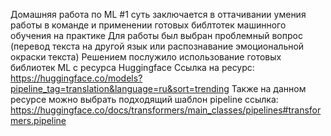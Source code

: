Домашняя работа по ML #1 
суть заключается в оттачивании умения работы в команде и применении готовых библтотек машинного обучения на практике 
Для работы был выбран проблемный вопрос (перевод текста на другой язык или распознавание эмоциональной окраски текста) 
Решением послужило использование готовых библиотек ML с ресурса Huggingface
Ссылка на ресурс: https://huggingface.co/models?pipeline_tag=translation&language=ru&sort=trending 
Также на данном ресурсе можно выбрать подходящий шаблон pipeline ссылка: https://huggingface.co/docs/transformers/main_classes/pipelines#transformers.pipeline
